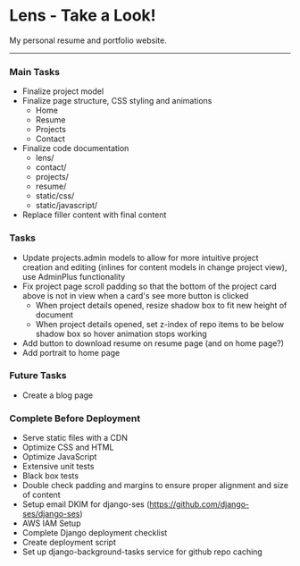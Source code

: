 # Lens - Take a Look!

My personal resume and portfolio website.

---

### Main Tasks
- Finalize project model
- Finalize page structure, CSS styling and animations
    + Home
    + Resume
    + Projects
    + Contact
- Finalize code documentation
    + lens/
    + contact/
    + projects/
    + resume/
    + static/css/
    + static/javascript/
- Replace filler content with final content

### Tasks
- Update projects.admin models to allow for more intuitive project creation and editing (inlines for content models in change project view), use AdminPlus functionality
- Fix project page scroll padding so that the bottom of the project card above is not in view when a card's see more button is clicked
    + When project details opened, resize shadow box to fit new height of document
    + When project details opened, set z-index of repo items to be below shadow box so hover animation stops working
- Add button to download resume on resume page (and on home page?)
- Add portrait to home page


### Future Tasks
- Create a blog page


### Complete Before Deployment
- Serve static files with a CDN
- Optimize CSS and HTML
- Optimize JavaScript
- Extensive unit tests
- Black box tests
- Double check padding and margins to ensure proper alignment and size of content
- Setup email DKIM for django-ses (https://github.com/django-ses/django-ses)
- AWS IAM Setup
- Complete Django deployment checklist
- Create deployment script
- Set up django-background-tasks service for github repo caching
